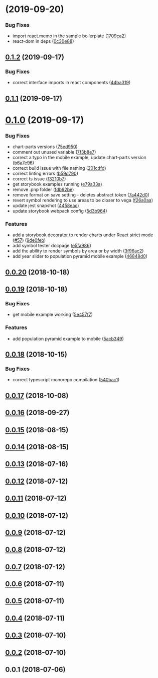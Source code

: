 # [](https://github.com/microsoft/chart-parts/compare/v0.1.2...v) (2019-09-20)

### Bug Fixes

- import react.memo in the sample boilerplate ([1709ca2](https://github.com/microsoft/chart-parts/commit/1709ca2))
- react-dom in deps ([0c30e88](https://github.com/microsoft/chart-parts/commit/0c30e88))

## [0.1.2](https://github.com/microsoft/chart-parts/compare/v0.1.1...v0.1.2) (2019-09-17)

### Bug Fixes

- correct interface imports in react components ([44ba319](https://github.com/microsoft/chart-parts/commit/44ba319))

## [0.1.1](https://github.com/microsoft/chart-parts/compare/v0.1.0...v0.1.1) (2019-09-17)

# [0.1.0](https://github.com/microsoft/chart-parts/compare/v0.0.20...v0.1.0) (2019-09-17)

### Bug Fixes

- chart-parts versions ([75ed950](https://github.com/microsoft/chart-parts/commit/75ed950))
- comment out unused variable ([7f3b8e7](https://github.com/microsoft/chart-parts/commit/7f3b8e7))
- correct a typo in the mobile example, update chart-parts version ([b6a7e96](https://github.com/microsoft/chart-parts/commit/b6a7e96))
- correct build issue with file naming ([201cdfd](https://github.com/microsoft/chart-parts/commit/201cdfd))
- correct linting errors ([b59d790](https://github.com/microsoft/chart-parts/commit/b59d790))
- correct ts issue ([f3210b7](https://github.com/microsoft/chart-parts/commit/f3210b7))
- get storybook examples running ([e79a33a](https://github.com/microsoft/chart-parts/commit/e79a33a))
- remove .pnp folder ([fdb92be](https://github.com/microsoft/chart-parts/commit/fdb92be))
- remove format on save setting - deletes abstract token ([7a442d0](https://github.com/microsoft/chart-parts/commit/7a442d0))
- revert symbol rendering to use areas to be closer to vega ([f26a0aa](https://github.com/microsoft/chart-parts/commit/f26a0aa))
- update jest snapshot ([4458eac](https://github.com/microsoft/chart-parts/commit/4458eac))
- update storybook webpack config ([5d3b964](https://github.com/microsoft/chart-parts/commit/5d3b964))

### Features

- add a storybook decorator to render charts under React strict mode ([#57](https://github.com/microsoft/chart-parts/issues/57)) ([9de0feb](https://github.com/microsoft/chart-parts/commit/9de0feb))
- add symbol tester docpage ([e5fa986](https://github.com/microsoft/chart-parts/commit/e5fa986))
- add the ability to render symbols by area or by width ([3f96ac2](https://github.com/microsoft/chart-parts/commit/3f96ac2))
- add year slider to population pyramid mobile example ([46848d0](https://github.com/microsoft/chart-parts/commit/46848d0))

## [0.0.20](https://github.com/microsoft/chart-parts/compare/v0.0.19...v0.0.20) (2018-10-18)

## [0.0.19](https://github.com/microsoft/chart-parts/compare/v0.0.18...v0.0.19) (2018-10-18)

### Bug Fixes

- get mobile example working ([5e457f7](https://github.com/microsoft/chart-parts/commit/5e457f7))

### Features

- add population pyramid example to mobile ([5acb349](https://github.com/microsoft/chart-parts/commit/5acb349))

## [0.0.18](https://github.com/microsoft/chart-parts/compare/v0.0.17...v0.0.18) (2018-10-15)

### Bug Fixes

- correct typescript monorepo compilation ([540bac1](https://github.com/microsoft/chart-parts/commit/540bac1))

## [0.0.17](https://github.com/microsoft/chart-parts/compare/v0.0.16...v0.0.17) (2018-10-08)

## [0.0.16](https://github.com/microsoft/chart-parts/compare/v0.0.15...v0.0.16) (2018-09-27)

## [0.0.15](https://github.com/microsoft/chart-parts/compare/v0.0.14...v0.0.15) (2018-08-15)

## [0.0.14](https://github.com/microsoft/chart-parts/compare/v0.0.13...v0.0.14) (2018-08-15)

## [0.0.13](https://github.com/microsoft/chart-parts/compare/v0.0.12...v0.0.13) (2018-07-16)

## [0.0.12](https://github.com/microsoft/chart-parts/compare/v0.0.11...v0.0.12) (2018-07-12)

## [0.0.11](https://github.com/microsoft/chart-parts/compare/v0.0.10...v0.0.11) (2018-07-12)

## [0.0.10](https://github.com/microsoft/chart-parts/compare/v0.0.9...v0.0.10) (2018-07-12)

## [0.0.9](https://github.com/microsoft/chart-parts/compare/v0.0.8...v0.0.9) (2018-07-12)

## [0.0.8](https://github.com/microsoft/chart-parts/compare/v0.0.7...v0.0.8) (2018-07-12)

## [0.0.7](https://github.com/microsoft/chart-parts/compare/v0.0.6...v0.0.7) (2018-07-12)

## [0.0.6](https://github.com/microsoft/chart-parts/compare/v0.0.5...v0.0.6) (2018-07-11)

## [0.0.5](https://github.com/microsoft/chart-parts/compare/v0.0.4...v0.0.5) (2018-07-11)

## [0.0.4](https://github.com/microsoft/chart-parts/compare/v0.0.3...v0.0.4) (2018-07-11)

## [0.0.3](https://github.com/microsoft/chart-parts/compare/v0.0.2...v0.0.3) (2018-07-10)

## [0.0.2](https://github.com/microsoft/chart-parts/compare/v0.0.1...v0.0.2) (2018-07-10)

## 0.0.1 (2018-07-06)
